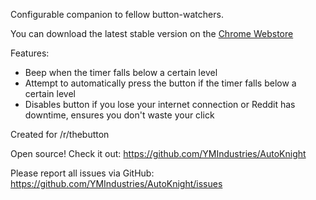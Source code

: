 Configurable companion to fellow button-watchers.

You can download the latest stable version on the [Chrome Webstore](https://chrome.google.com/webstore/detail/autoknight/eheodfhnncfeoklfnncclcgnbnkladgl)

Features:
 * Beep when the timer falls below a certain level
 * Attempt to automatically press the button if the timer falls below a certain level
 * Disables button if you lose your internet connection or Reddit has downtime, ensures you don't waste your click

Created for /r/thebutton

Open source! Check it out: https://github.com/YMIndustries/AutoKnight

Please report all issues via GitHub: https://github.com/YMIndustries/AutoKnight/issues
